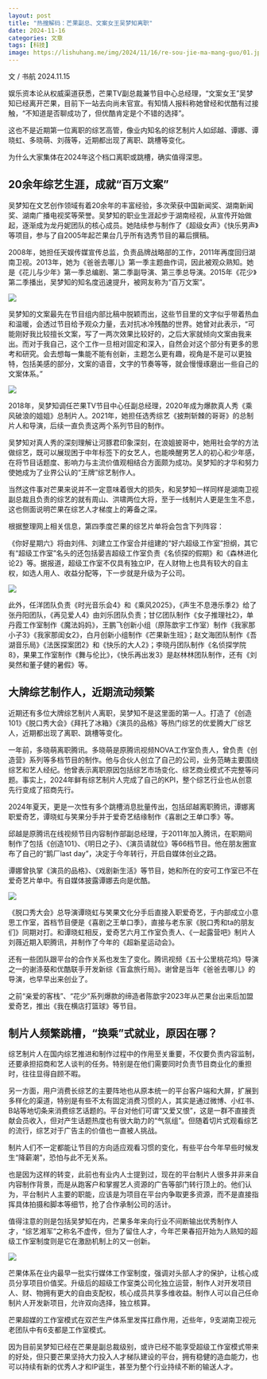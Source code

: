```yaml
---
layout: post
title: "热搜解码：芒果副总、文案女王吴梦知离职"
date: 2024-11-16
categories: 文章
tags: [科技]
image: https://lishuhang.me/img/2024/11/16/re-sou-jie-ma-mang-guo/01.jpg
---
```


文 / 书航 2024.11.15

娱乐资本论从权威渠道获悉，芒果TV副总裁兼节目中心总经理，“文案女王”吴梦知已经离开芒果，目前下一站去向尚未官宣。有知情人报料称她曾经和优酷有过接触，“不知道是否聊成功了，但优酷肯定是个不错的选择”。

这也不是近期第一位离职的综艺高管，像业内知名的综艺制片人如邱越、谭娜、谭晓虹、多晓萌、刘薇等，近期都出现了离职、跳槽等变化。

为什么大家集体在2024年这个档口离职或跳槽，确实值得深思。

## 20余年综艺生涯，成就“百万文案”

吴梦知在文艺创作领域有着20余年的丰富经验，多次荣获中国新闻奖、湖南新闻奖、湖南广播电视奖等荣誉。吴梦知的职业生涯起步于湖南经视，从宣传开始做起，逐渐成为龙丹妮团队的核心成员。她陆续参与制作了《超级女声》《快乐男声》等项目，参与了自2005年起芒果台几乎所有选秀节目的幕后撰稿。

2008年，她担任天娱传媒宣传总监，负责品牌战略部的工作，2011年再度回归湖南卫视。2013年，她为《爸爸去哪儿》第一季主题曲作词，因此被观众熟知。她是《花儿与少年》第一季总编剧、第二季副导演、第三季总导演。2015年《花少》第二季播出，吴梦知的知名度迅速提升，被网友称为“百万文案”。

![](https://lishuhang.me/img/2024/11/16/re-sou-jie-ma-mang-guo/02.png)

吴梦知的文案最先在节目组内部比稿中脱颖而出，这些节目里的文字似乎带着热血和温暖，会透过节目给予观众力量，去对抗冰冷残酷的世界。她曾对此表示，“可能刚好我比较擅长文案，写了一两次效果比较好的，之后大家就倾向文案由我来出。而对于我自己，这个工作一旦相对固定和深入，自然会对这个部分有更多的思考和研究。会去想每一集能不能有创新，主题怎么更有趣，视角是不是可以更独特，包括美感的部分，文案的语音，文字的节奏等等，就会慢慢琢磨出一些自己的文案体系。”

![](https://lishuhang.me/img/2024/11/16/re-sou-jie-ma-mang-guo/03.png)

2018年，吴梦知调任芒果TV节目中心任副总经理，2020年成为爆款真人秀《乘风破浪的姐姐》总制片人。2021年，她担任选秀综艺《披荆斩棘的哥哥》的总制片人和导演，后续一直负责这两个系列节目的制作。

吴梦知对真人秀的深刻理解让河豚君印象深刻，在浪姐披哥中，她用社会学的方法做综艺，既可以展现困于中年标签下的女艺人，也能唤醒男艺人的初心和少年感，在将节目话题度、影响力与主流价值观相结合方面颇为成功。吴梦知的才华和努力使她成为了业界公认的“王牌”综艺制作人。

当然这件事对芒果来说并不一定意味着很大的损失，和吴梦知一样同样是湖南卫视副总裁且负责的综艺的就有周山、洪啸两位大将，至于一线制片人更是生生不息，这也侧面说明芒果在综艺人才梯度上的筹备之深。

根据整理网上相关信息，第四季度芒果的综艺片单将会包含下列阵容：

《你好星期六》将由刘伟、刘建立工作室合并组建的“好六超级工作室”担纲，其它有“超级工作室”名头的还包括晏吉超级工作室负责《名侦探的假期》和《森林进化论2》等。据报道，超级工作室不仅具有独立IP，在人财物上也具有较大的自主权，如选人用人、收益分配等，下一步就是升级为子公司。

![](https://lishuhang.me/img/2024/11/16/re-sou-jie-ma-mang-guo/04.jpg)

此外，任洋团队负责《时光音乐会4》和《乘风2025》，《声生不息港乐季2》给了张丹阳团队，《再见爱人4》由刘乐团队负责；甘亿团队制作《女子推理社2》，单丹霞工作室制作《魔法妈妈》，王鹏飞创新小组（原陈歆宇工作室）制作《我家那小子3》《我家那闺女2》，白月创新小组制作《芒果新生班》；赵文海团队制作《吾湖音乐局》《法医探案团2》和《快乐的大人2》；李晓丹团队制作《名侦探学院8》，果果工作室制作《舞与伦比》，《快乐再出发3》是赵林林团队制作，还有《刘昊然和董子健的暑假》等。

## 大牌综艺制作人，近期流动频繁

近期还有多位大牌综艺制片人离职，吴梦知不是这里面的第一人。打造了《创造101》《脱口秀大会》《拜托了冰箱》《演员的品格》等热门综艺的优爱腾大厂综艺人，近期都出现了离职、跳槽等变化。

一年前，多晓萌离职腾讯。多晓萌是原腾讯视频NOVA工作室负责人，曾负责《创造营》系列等多档节目的制作。他与合伙人创立了自己的公司，业务范畴主要围绕综艺和艺人经纪。他曾表示离职原因包括综艺市场变化、综艺商业模式不完整等问题。事实上，2024年鲜有综艺制片人完成了自己的KPI，整个综艺行业也从创意先行变成了招商先行。

2024年夏天，更是一次性有多个跳槽消息批量传出，包括邱越离职腾讯，谭娜离职爱奇艺，谭晓虹与笑果分手并于爱奇艺结缘制作《喜剧之王单口季》等。

邱越是原腾讯在线视频节目内容制作部副总经理，于2011年加入腾讯，在职期间制作了包括《创造101》、《明日之子》、《演员请就位》等66档节目。他在朋友圈宣布了自己的“鹅厂last day”，决定于今年转行，开启自媒体创业之路。

谭娜曾执掌《演员的品格》、《戏剧新生活》等节目，她和所在的安可工作室已不在爱奇艺片单中。有自媒体披露谭娜去向是优酷。

![](https://lishuhang.me/img/2024/11/16/re-sou-jie-ma-mang-guo/05.jpg)

《脱口秀大会》总导演谭晓虹与笑果文化分手后直接入职爱奇艺，于内部成立小意思工作室，首档节目便是《喜剧之王单口季》，直接与老东家《脱口秀和ta的朋友们》同期对打。和谭晓虹相反，爱奇艺六月工作室负责人、《一起露营吧》制片人刘薇近期入职腾讯，并制作了今年的《超新星运动会》。

还有一些团队跟平台的合作关系也发生了变化。腾讯视频《五十公里桃花坞》导演之一的谢涤葵和优酷联手开发新综《盲盒旅行局》。谢曾是当年《爸爸去哪儿》的导演，也早早出来创业了。

之前“亲爱的客栈”、“花少”系列爆款的缔造者陈歆宇2023年从芒果台出来后加盟爱奇艺，推出《我在横店打篮球》等节目。

## 制片人频繁跳槽，“换乘”式就业，原因在哪？

综艺制片人在国内综艺推进和制作过程中的作用至关重要，不仅要负责内容监制，还要承担招商和艺人谈判的任务。特别是在他们需要同时负责节目商业化的重担时，往往显得自顾不暇。

另一方面，用户消费长综艺的主要阵地也从原本统一的平台客户端和大屏，扩展到多样化的渠道，特别是有些不太有固定消费习惯的人，其实是通过微博、小红书、B站等地切条来消费综艺话题的。平台对他们可谓“又爱又恨”，这是一群不直接贡献会员收入，但对产生话题热度也有很大助力的“气氛组”。但随着切片式观看综艺的流行，综艺对于广告主的价值也一直被人挑战。

制片人们不一定都能让节目的方向适应观看习惯的变化，有些平台今年早些时候发生“降薪潮”，恐怕与此不无关系。

也是因为这样的转变，此前也有业内人士提到过，现在的平台制片人很多并非来自内容制作背景，而是从跑客户和掌握艺人资源的广告等部门转行顶上的。他们认为，平台制片人主要的职能，应该是为项目在平台内争取更多资源，而不是直接指挥具体拍摄和脚本等细节，抢了合作承制公司的活计。

值得注意的则是包括吴梦知在内，芒果多年来向行业不间断输出优秀制作人才，“综艺湘军”之称名不虚传，但为了留住人才，今年芒果春招开始为人熟知的超级工作室制度则是它在激励机制上的又一创新。

![](https://lishuhang.me/img/2024/11/16/re-sou-jie-ma-mang-guo/06.png)

芒果体系在业内最早一批实行媒体工作室制度，强调对头部人才的保护，让核心成员分享项目价值奖。升级后的超级工作室类公司化独立运营，制作人对开发项目人、财、物拥有更大的自由支配权，核心成员共享多维收益。制作人可以自己任命制片人开发新项目，允许双向选择，独立核算。

芒果超媒的工作室模式在双芒生产体系里发挥扛鼎作用，近些年，9支湖南卫视元老团队中有6支都是工作室模式。

因为目前吴梦知已经在芒果是副总裁级别，或许已经不能享受超级工作室模式带来的好处，但只要芒果坚持大力投入人才梯队建设的平台，拥有稳健的造血能力，也可以持续有新的优秀人才和IP诞生，甚至为整个行业持续不断的输送人才。